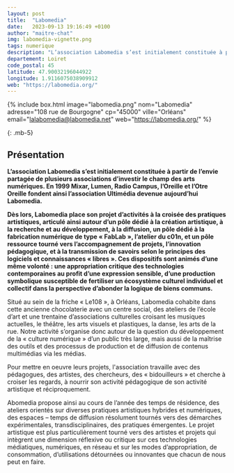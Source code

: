 ```yaml
---
layout: post
title:  "Labomedia"
date:   2023-09-13 19:16:49 +0100
author: "maitre-chat"
img: labomedia-vignette.png
tags: numerique
description: "L’association Labomedia s’est initialement constituée à partir de l’envie partagée de plusieurs associations d’investir le champ des arts numériques. En 1999 Mixar, Lumen, Radio Campus, l’Oreille et l’Otre Oreille fondent ainsi l’association Ultimédia devenue aujourd’hui Labomedia. Labomedia place son projet d’activités à la croisée des pratiques artistiques, articulé ainsi autour d’un pôle dédié à la création artistique, à la recherche et au développement, à la diffusion, un pôle dédié à la fabrication numérique de type « FabLab », l’atelier du c01n, et un pôle ressource tourné vers l’accompagnement de projets, l’innovation pédagogique, et à la transmission de savoirs selon le principes des logiciels et connaissances « libres »."
departement: Loiret
code_postal: 45
latitude: 47.90032196044922
longitude: 1.9116075038909912
web: "https://labomedia.org/"
---
```


{% include box.html image="labomedia.png" nom="Labomedia" adresse="108 rue de Bourgogne" cp="45000" ville="Orléans" email="lalabomedia@labomedia.net" web="https://labomedia.org/" %}

{: .mb-5}

## Présentation

**L’association Labomedia s’est initialement constituée à partir de l’envie partagée de plusieurs associations d’investir le champ des arts numériques. En 1999 Mixar, Lumen, Radio Campus, l’Oreille et l’Otre Oreille fondent ainsi l’association Ultimédia devenue aujourd’hui Labomedia.**

**Dès lors, Labomedia place son projet d’activités à la croisée des pratiques artistiques, articulé ainsi autour d’un pôle dédié à la création artistique, à la recherche et au développement, à la diffusion, un pôle dédié à la fabrication numérique de type « FabLab », l’atelier du c01n, et un pôle ressource tourné vers l’accompagnement de projets, l’innovation pédagogique, et à la transmission de savoirs selon le principes des logiciels et connaissances « libres ». Ces dispositifs sont animés d’une même volonté : une appropriation critique des technologies contemporaines au profit d’une expression sensible, d’une production symbolique susceptible de fertiliser un écosystème culturel individuel et collectif dans la perspective d’abonder la logique de biens communs.**


Situé au sein de la friche « Le108 », à Orléans, Labomedia cohabite dans cette ancienne chocolaterie avec un centre social, des ateliers de l’école d’art et une trentaine d’associations culturelles croisant les musiques actuelles, le théâtre, les arts visuels et plastiques, la danse, les arts de la rue. Notre activité s’organise donc autour de la question du développement de la « culture numérique » d’un public très large, mais aussi de la maîtrise des outils et des processus de production et de diffusion de contenus multimédias via les médias.

Pour mettre en oeuvre leurs projets, l'association travaille avec des pédagogues, des artistes, des chercheurs, des « bidouilleurs » et cherche à croiser les regards, à nourrir son activité pédagogique de son activité artistique et réciproquement.

Abomedia propose ainsi au cours de l’année des temps de résidence, des ateliers orientés sur diverses pratiques artistiques hybrides et numériques, des espaces – temps de diffusion résolument tournés vers des démarches expérimentales, transdisciplinaires, des pratiques émergentes. Le projet artistique est plus particulièrement tourné vers des artistes et projets qui intègrent une dimension réflexive ou critique sur ces technologies médiatiques, numériques, en réseau et sur les modes d’appropriation, de consommation, d’utilisations détournées ou innovantes que chacun de nous peut en faire.

